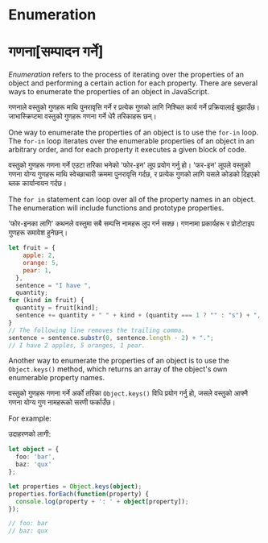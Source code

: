 # Enumeration

# गणना[सम्पादन गर्ने]

_Enumeration_ refers to the process of iterating over the properties of an object and performing a certain action for each property. There are several ways to enumerate the properties of an object in JavaScript.

गणनाले वस्तुको गुणहरू माथि पुनरावृत्ति गर्ने र प्रत्येक गुणको लागि निश्चित कार्य गर्ने प्रक्रियालाई बुझाउँछ। जाभास्क्रिप्टमा वस्तुको गुणहरू गणना गर्ने धेरै तरिकाहरू छन्।

One way to enumerate the properties of an object is to use the `for-in` loop. The `for-in` loop iterates over the enumerable properties of an object in an arbitrary order, and for each property it executes a given block of code.

वस्तुको गुणहरू गणना गर्ने एउटा तरिका भनेको 'फोर-इन' लूप प्रयोग गर्नु हो। 'फर-इन' लूपले वस्तुको गणना योग्य गुणहरू माथि स्वेच्छाचारी क्रममा पुनरावृत्ति गर्दछ, र प्रत्येक गुणको लागि यसले कोडको दिइएको ब्लक कार्यान्वयन गर्दछ।

The `for in` statement can loop over all of the property names in an object. The enumeration will include functions and prototype properties.

'फोर-इनका लागि' कथनले वस्तुमा सबै सम्पत्ति नामहरू लुप गर्न सक्छ। गणनामा प्रकार्यहरू र प्रोटोटाइप गुणहरू समावेश हुनेछन्।

```javascript
let fruit = {
    apple: 2,
    orange: 5,
    pear: 1,
  },
  sentence = "I have ",
  quantity;
for (kind in fruit) {
  quantity = fruit[kind];
  sentence += quantity + " " + kind + (quantity === 1 ? "" : "s") + ", ";
}
// The following line removes the trailing comma.
sentence = sentence.substr(0, sentence.length - 2) + ".";
// I have 2 apples, 5 oranges, 1 pear.
```

Another way to enumerate the properties of an object is to use the `Object.keys()` method, which returns an array of the object's own enumerable property names.

वस्तुको गुणहरू गणना गर्ने अर्को तरिका `Object.keys()` विधि प्रयोग गर्नु हो, जसले वस्तुको आफ्नै गणना योग्य गुण नामहरूको सरणी फर्काउँछ।

For example:

उदाहरणको लागी:

```typescript
let object = {
  foo: 'bar',
  baz: 'qux'
};

let properties = Object.keys(object);
properties.forEach(function(property) {
  console.log(property + ': ' + object[property]);
});

// foo: bar
// baz: qux
```
